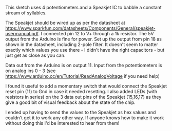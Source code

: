 This sketch uses 4 potentiometers and a Speakjet IC to babble a constant stream of syllables.

The Speakjet should be wired up as per the datasheet at https://www.sparkfun.com/datasheets/Components/General/speakjet-usermanual.pdf. I connected pin 12 to V+ 
through a 1k resistor. The 5V output from the Arduino is fine for power. Set up the output from pin 18 as shown in the datasheet, including 2-pole filter. It doesn't 
seem to matter exactly which values you use there - I didn't have the right capacitors - but just get as close as you can.

Data out from the Arduino is on output 11. Input from the potentiometers is on analog ins 0 - 3 (see https://www.arduino.cc/en/Tutorial/ReadAnalogVoltage if you need help)

I found it useful to add a momentary switch that would connect the Speakjet reset pin (11) to Gnd in case it needed resetting. I also added LEDs (with resistors in series)
on the 3 data out pins of the Speakjet (15,16,17) as they give a good bit of visual feedback about the state of the chip.

I ended up having to send the values to the Speakjet as hex values and couldn't get it to work any other way. If anyone knows how to make it work without doing this I'd
be interested to hear from them!
